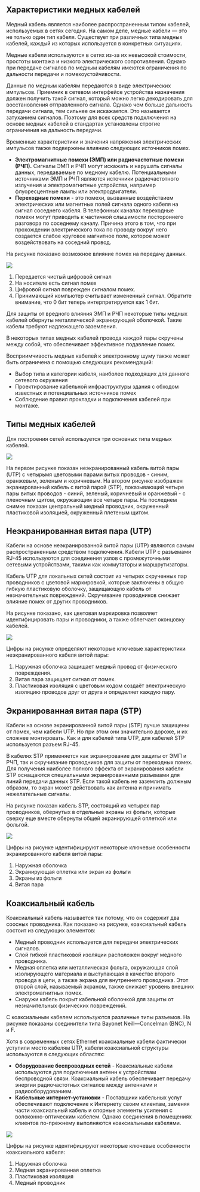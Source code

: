 <!-- verified: agorbachev 03.05.2022 -->

<!-- 4.3.1 -->
## Характеристики медных кабелей

Медный кабель является наиболее распространенным типом кабелей, используемых в сетях сегодня. На самом деле, медные кабели — это не только один тип кабеля. Существует три различных типа медных кабелей, каждый из которых используется в конкретных ситуациях.

Медные кабели используются в сетях из-за их невысокой стоимости, простоты монтажа и низкого электрического сопротивления. Однако при передаче сигналов по медным кабелям имеются ограничения по дальности передачи и помехоустойчивости.

Данные по медным кабелям передаются в виде электрических импульсов. Приемник в сетевом интерфейсе устройства назначения должен получить такой сигнал, который можно легко декодировать для восстановления отправленного сигнала. Однако чем больше дальность передачи сигнала, тем сильнее он искажается. Это называется затуханием сигналов. Поэтому для всех средств подключения на основе медных кабелей в стандартах установлены строгие ограничения на дальность передачи.

Временные характеристики и значения напряжения электрических импульсов также подвержены влиянию следующих источников помех.

* **Электромагнитные помехи (ЭМП) или радиочастотные помехи (РЧП).**  Сигналы ЭМП и РЧП могут искажать и нарушать сигналы данных, передаваемые по медному кабелю. Потенциальными источниками ЭМП и РЧП являются источники радиочастотного излучения и электромагнитные устройства, например флуоресцентные лампы или электродвигатели.
* **Переходные помехи** - это помехи, вызванные воздействием электрических или магнитных полей сигнала одного кабеля на сигнал соседнего кабеля. В телефонных каналах переходные помехи могут приводить к частичной слышимости постороннего разговора по соседнему каналу. Причина этого в том, что при прохождении электрического тока по проводу вокруг него создается слабое круговое магнитное поле, которое может воздействовать на соседний провод.

На рисунке показано возможное влияние помех на передачу данных.

![](./assets/4.3.1.svg)


1.  Передается чистый цифровой сигнал 
2.  На носителе есть сигнал помех
3.  Цифровой сигнал поврежден сигналом помех.
4.  Принимающий компьютер считывает измененный сигнал. Обратите внимание, что 0 бит теперь интерпретируется как 1 бит.

Для защиты от вредного влияния ЭМП и РЧП некоторые типы медных кабелей обернуты металлической экранирующей оболочкой. Такие кабели требуют надлежащего заземления.

В некоторых типах медных кабелей провода каждой пары скручены между собой, что обеспечивает эффективное подавление помех.

Восприимчивость медных кабелей к электронному шуму также может быть ограничена с помощью следующих рекомендаций:

* Выбор типа и категории кабеля, наиболее подходящих для данного сетевого окружения
* Проектирование кабельной инфраструктуры здания с обходом известных и потенциальных источников помех
* Соблюдение правил прокладки и подключения кабелей при монтаже.

<!-- 4.3.2 -->
## Типы медных кабелей

Для построения сетей используется три основных типа медных кабелей.

![](./assets/4.3.2.png)


На первом рисунке показан неэкранированный кабель витой пары (UTP) с четырьмя цветовыми парами витых проводов - синим, оранжевым, зеленым и коричневым. На втором рисунке изображен экранированный кабель с витой парой (STP), показывающий четыре пары витых проводов - синий, зеленый, коричневый и оранжевый - с пленочным щитом, окружающим все четыре пары. На последнем снимке показан центральный медный проводник, окруженный пластиковой изоляцией, окруженный плетеным щитом.

<!-- 4.3.3 -->
## Неэкранированная витая пара (UTP)

Кабели на основе неэкранированной витой пары (UTP) являются самым распространенным средством подключения. Кабели UTP с разъемами RJ-45 используются для соединения узлов с промежуточными сетевыми устройствами, такими как коммутаторы и маршрутизаторы.

Кабель UTP для локальных сетей состоит из четырех скрученных пар проводников с цветовой маркировкой, которые заключены в общую гибкую пластиковую оболочку, защищающую кабель от незначительных повреждений. Скручивание проводников снижает влияние помех от других проводников.

На рисунке показано, как цветовая маркировка позволяет идентифицировать пары и проводники, а также облегчает оконцовку кабелей.

![](./assets/4.3.3.png)


Цифры на рисунке определяют некоторые ключевые характеристики неэкранированного кабеля витой пары:

1.  Наружная оболочка защищает медный провод от физического повреждения.
2.  Витая пара защищает сигнал от помех.
3.  Пластиковая изоляция с цветовым кодом создаёт электрическую изоляцию проводов друг от друга и определяет каждую пару.

<!-- 4.3.4 -->
## Экранированная витая пара (STP)

Кабели на основе экранированной витой пары (STP) лучше защищены от помех, чем кабели UTP. Но при этом они значительно дороже, и их сложнее монтировать. Как и для кабелей типа UTP, для кабелей STP используется разъем RJ-45.

В кабелях STP применяется как экранирование для защиты от ЭМП и РЧП, так и скручивание проводников для защиты от переходных помех. Для получения наиболее полного эффекта от экранирования кабели STP оснащаются специальными экранированными разъемами для линий передачи данных STP. Если такой кабель не заземлить должным образом, то экран может действовать как антенна и принимать нежелательные сигналы.

На рисунке показан кабель STP, состоящий из четырех пар проводников, обернутых в отдельные экраны из фольги, которые сверху еще вместе обернуты общей экранирующей оплеткой или фольгой.

![](./assets/4.3.4.png)


Цифры на рисунке идентифицируют некоторые ключевые особенности экранированного кабеля витой пары:

1.  Наружная оболочка
2.  Экранирующая оплетка или экран из фольги
3.  Экраны из фольги
4.  Витая пара

<!-- 4.3.5 -->
## Коаксиальный кабель

Коаксиальный кабель называется так потому, что он содержит два соосных проводника. Как показано на рисунке, коаксиальный кабель состоит из следующих элементов:

* Медный проводник используется для передачи электрических сигналов.
* Слой гибкой пластиковой изоляции расположен вокруг медного проводника.
* Медная оплетка или металлическая фольга, окружающая слой изолирующего материала и выступающая в качестве второго провода в цепи, а также экрана для внутреннего проводника. Этот второй слой, называемый экраном, также снижает уровень внешних электромагнитных помех.
* Снаружи кабель покрыт кабельной оболочкой для защиты от незначительных физических повреждений.

С коаксиальным кабелем используются различные типы разъемов. На рисунке показаны соединители типа Bayonet Neill—Concelman (BNC), N и F.

Хотя в современных сетях Ethernet коаксиальные кабели фактически уступили место кабелям UTP, кабели коаксиальной структуры используются в следующих областях:

* **Оборудование беспроводных сетей** - Коаксиальные кабели используются для подключения антенн к устройствам беспроводной связи. Коаксиальный кабель обеспечивает передачу энергии радиочастотных сигналов между антеннами и радиооборудованием.
* **Кабельные интернет-установки**  - Поставщики кабельных услуг обеспечивают подключение к Интернету  своим клиентам, заменяя части коаксиальный кабель и опорные элементы усиления с волоконно-оптическим кабелем. Однако соединения в помещениях клиентов по-прежнему выполняются коаксиальными кабелями.

![](./assets/4.3.5.png)


Цифры на рисунке идентифицируют некоторые ключевые особенности коаксиального кабеля:

1.  Наружная оболочка
2.  Медная экранированная оплетка
3.  Пластиковая изоляция
4.  Медный проводник

<!-- 4.3.6 -->
<!-- quiz -->

